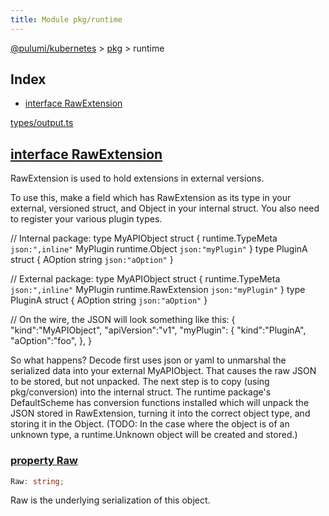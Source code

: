 ```yaml
---
title: Module pkg/runtime
---
```


<a href="../../index.html">@pulumi/kubernetes</a> &gt; <a href="../index.html">pkg</a> &gt; runtime

<h2 class="pdoc-module-header">Index</h2>

* <a href="#RawExtension">interface RawExtension</a>

<a href="/types/output.ts">types/output.ts</a> 


<h2 class="pdoc-module-header" id="RawExtension">
<a class="pdoc-member-name" href="https://github.com/pulumi/pulumi-kubernetes/blob/master/pack/nodejs/types/output.ts#L14694">interface RawExtension</a>
</h2>

RawExtension is used to hold extensions in external versions.

To use this, make a field which has RawExtension as its type in your external, versioned
struct, and Object in your internal struct. You also need to register your various plugin
types.

// Internal package: type MyAPIObject struct {
	runtime.TypeMeta `json:",inline"`
	MyPlugin runtime.Object `json:"myPlugin"`
} type PluginA struct {
	AOption string `json:"aOption"`
}

// External package: type MyAPIObject struct {
	runtime.TypeMeta `json:",inline"`
	MyPlugin runtime.RawExtension `json:"myPlugin"`
} type PluginA struct {
	AOption string `json:"aOption"`
}

// On the wire, the JSON will look something like this: {
	"kind":"MyAPIObject",
	"apiVersion":"v1",
	"myPlugin": {
		"kind":"PluginA",
		"aOption":"foo",
	},
}

So what happens? Decode first uses json or yaml to unmarshal the serialized data into your
external MyAPIObject. That causes the raw JSON to be stored, but not unpacked. The next step
is to copy (using pkg/conversion) into the internal struct. The runtime package's
DefaultScheme has conversion functions installed which will unpack the JSON stored in
RawExtension, turning it into the correct object type, and storing it in the Object. (TODO:
In the case where the object is of an unknown type, a runtime.Unknown object will be created
and stored.)

<h3 class="pdoc-member-header">
<a class="pdoc-child-name" href="https://github.com/pulumi/pulumi-kubernetes/blob/master/pack/nodejs/types/output.ts#L14698">property Raw</a>
</h3>

```typescript
Raw: string;
```


Raw is the underlying serialization of this object.


